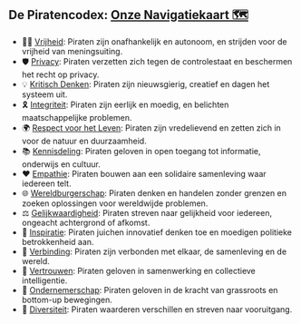 ## De Piratencodex: [Onze Navigatiekaart 🗺️](README.md)

- 🏴‍☠️ [Vrijheid](Docs/PiratenCodex/Vrijheid.md): Piraten zijn onafhankelijk en autonoom, en strijden voor de vrijheid van meningsuiting.
- 🛡️ [Privacy](Docs/PiratenCodex/Privacy.md): Piraten verzetten zich tegen de controlestaat en beschermen het recht op privacy.
- 💡 [Kritisch Denken](Docs/PiratenCodex/KritischDenken.md): Piraten zijn nieuwsgierig, creatief en dagen het systeem uit.
- 🎗️ [Integriteit](Docs/PiratenCodex/Integriteit.md): Piraten zijn eerlijk en moedig, en belichten maatschappelijke problemen.
- 🌍 [Respect voor het Leven](Docs/PiratenCodex/RespectVoorHetLeven.md): Piraten zijn vredelievend en zetten zich in voor de natuur en duurzaamheid.
- 📚 [Kennisdeling](Docs/PiratenCodex/Kennisdeling.md): Piraten geloven in open toegang tot informatie, onderwijs en cultuur.
- ❤️ [Empathie](Docs/PiratenCodex/Empathie.md): Piraten bouwen aan een solidaire samenleving waar iedereen telt.
- 🌐 [Wereldburgerschap](Docs/PiratenCodex/Wereldburgerschap.md): Piraten denken en handelen zonder grenzen en zoeken oplossingen voor wereldwijde problemen.
- ⚖️ [Gelijkwaardigheid](Docs/PiratenCodex/Gelijkwaardigheid.md): Piraten streven naar gelijkheid voor iedereen, ongeacht achtergrond of afkomst.
- 🎉 [Inspiratie](Docs/PiratenCodex/Inspiratie.md): Piraten juichen innovatief denken toe en moedigen politieke betrokkenheid aan.
- 🤝 [Verbinding](Docs/PiratenCodex/Verbinding.md): Piraten zijn verbonden met elkaar, de samenleving en de wereld.
- 🤲 [Vertrouwen](Docs/PiratenCodex/Vertrouwen.md): Piraten geloven in samenwerking en collectieve intelligentie.
- 🌱 [Ondernemerschap](Docs/PiratenCodex/Ondernemerschap.md): Piraten geloven in de kracht van grassroots en bottom-up bewegingen.
- 🌈 [Diversiteit](Docs/PiratenCodex/Diversiteit.md): Piraten waarderen verschillen en streven naar vooruitgang.
